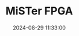 ---
layout: post
title: MiSTer FPGA
summary: 
date: '2024-08-29 11:33:00'
tags: [Computers, Consoles, Emulation, MiSTer FPGA]
permalink: /hardware/mister-fpga
---